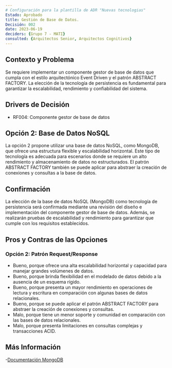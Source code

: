 ```yaml
---
# Configuración para la plantilla de ADR "Nuevas tecnologias"
Estado: Aprobado
title: Gestión de Base de Datos.
Decisión: 002
date: 2023-06-19
deciders: {Grupo 7 - MATI}
consulted: {Arquitectos Senior, Arquitectos Cognitivos}
---
```

## Contexto y Problema

Se requiere implementar un componente gestor de base de datos que cumpla con el estilo arquitectónico Event Driven y el patrón ABSTRACT FACTORY. La elección de la tecnología de persistencia es fundamental para garantizar la escalabilidad, rendimiento y confiabilidad del sistema.


## Drivers de Decisión

* RF004: Componente gestor de base de datos

## Opción 2: Base de Datos NoSQL

La opción 2 propone utilizar una base de datos NoSQL, como MongoDB, que ofrece una estructura flexible y escalabilidad horizontal. Este tipo de tecnología es adecuada para escenarios donde se requiere un alto rendimiento y almacenamiento de datos no estructurados. El patrón ABSTRACT FACTORY también se puede aplicar para abstraer la creación de conexiones y consultas a la base de datos.

## Confirmación

La elección de la base de datos NoSQL (MongoDB) como tecnología de persistencia será confirmada mediante una revisión del diseño e implementación del componente gestor de base de datos. Además, se realizarán pruebas de escalabilidad y rendimiento para garantizar que cumple con los requisitos establecidos.


## Pros y Contras de las Opciones

### Opción 2: Patrón Request/Response

* Bueno, porque ofrece una alta escalabilidad horizontal y capacidad para manejar grandes volúmenes de datos.
* Bueno, porque brinda flexibilidad en el modelado de datos debido a la ausencia de un esquema rígido.
* Bueno, porque presenta un mayor rendimiento en operaciones de lectura y escritura en comparación con algunas bases de datos relacionales.
* Bueno, porque se puede aplicar el patrón ABSTRACT FACTORY para abstraer la creación de conexiones y consultas.
* Malo, porque tiene un menor soporte y comunidad en comparación con las bases de datos relacionales.
* Malo, porque presenta limitaciones en consultas complejas y transacciones ACID.

## Más Información
-[Documentación MongoDB](https://www.mongodb.com/es/nosql-explained) 